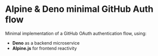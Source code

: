 # Alpine & Deno minimal GitHub Auth flow

Minimal implementation of a GitHub OAuth authentication flow, using:

- **Deno** as a backend microservice
- **Alpine.js** for frontend reactivity
